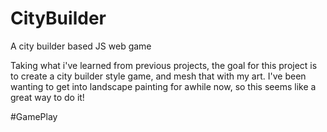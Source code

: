 # CityBuilder
A city builder based JS web game

Taking what i've learned from previous projects, the goal for this project is to create a city builder style game, and mesh that with my art. I've been wanting to get into landscape painting for awhile now, so this seems like a great way to do it!

#GamePlay
